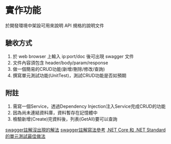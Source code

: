 # 實作功能
於開發環境中架設可用來說明 API 規格的說明文件

## 驗收方式
1. 於 web browser 上輸入 ip:port/doc 後可出現 swagger 文件
2. 文件內容須包含 header/body/param/response
3. 做一個簡易的CRUD功能(新增/刪除/修改/查詢)
4. 撰寫單元測試功能(UnitTest)，測試CRUD功能是否如預期  


## 附註
1. 需寫一個Service，透過Dependency Injection注入Service完成CRUD的功能
2. 因為尚未連結資料庫，資料暫存在記憶體中
3. 檢驗新增(Create)完資料後，列表(GetAll)要可以查詢

[swagger註解沒出現的解法](https://stackoverflow.com/questions/65927107/xml-comments-are-not-shown-in-swagger-documentation-is-this-bug-in-swagger)
[swagger註解寫法參考](https://learn.microsoft.com/en-us/aspnet/core/tutorials/getting-started-with-swashbuckle?view=aspnetcore-7.0&tabs=visual-studio)
[.NET Core 和 .NET Standard 的單元測試最佳做法](https://learn.microsoft.com/zh-tw/dotnet/core/testing/unit-testing-best-practices)  
